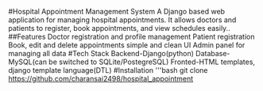 #Hospital Appointment Management System
A Django based web application for managing hospital appointments.
It allows doctors and patients to register, book appointments, and view schedules easily..
##Features
Doctor registration and profile management
Patient registration
Book, edit and delete appointments
simple and clean UI
Admin panel for managing all data
#Tech Stack
Backend-Django(python)
Database-MySQL(can be switched to SQLite/PostegreSQL)
Fronted-HTML templates, django template language(DTL)
#Installation 
'''bash
git clone
https://github.com/charansai2498/hospital_appointment
